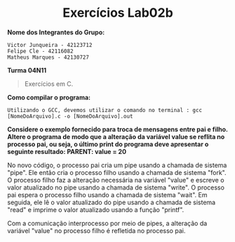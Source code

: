<h1 align="center"> Exercícios Lab02b</h1>

**Nome dos Integrantes do Grupo:**
```
Victor Junqueira - 42123712
Felipe Cle - 42116082
Matheus Marques - 42130727

```
**Turma 04N11**

> Exercícios em C.


**Como compilar o programa:**

```
Utilizando o GCC, devemos utilizar o comando no terminal : gcc [NomeDoArquivo].c -o [NomeDoArquivo].out

```

**Considere o exemplo fornecido para troca de mensagens entre pai e filho. Altere o programa de modo que a alteração da variável value se reflita no processo pai, ou seja, o último print do programa deve apresentar o seguinte resultado: PARENT: value = 20**


No novo código, o processo pai cria um pipe usando a chamada de sistema "pipe". Ele então cria o processo filho usando a chamada de sistema "fork". O processo filho faz a alteração necessária na variável "value" e escreve o valor atualizado no pipe usando a chamada de sistema "write". O processo pai espera o processo filho usando a chamada de sistema "wait". Em seguida, ele lê o valor atualizado do pipe usando a chamada de sistema "read" e imprime o valor atualizado usando a função "printf".

Com a comunicação interprocesso por meio de pipes, a alteração da variável "value" no processo filho é refletida no processo pai.


